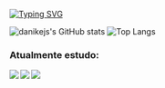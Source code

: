 <a href="https://git.io/typing-svg"><img src="https://readme-typing-svg.demolab.com?font=Fira+Code&duration=4999&pause=1000&color=F7F7F7&random=false&width=435&lines=Ol%C3%A1%2C+sou+o+Abdalla!" alt="Typing SVG" /></a>

![danikejs's GitHub stats](https://github-readme-stats.vercel.app/api?username=danikejs&theme=dark#gh-dark-mode-only)
![Top Langs](https://github-readme-stats.vercel.app/api/top-langs/?username=danikejs&layout=compact)

 <h3>Atualmente estudo:</h3>
<img align="left" src="https://img.shields.io/badge/javascript-%23323330.svg?style=for-the-badge&logo=javascript&logoColor=%23F7DF1E" />
<img align="left" src="https://img.shields.io/badge/html5-%23E34F26.svg?style=for-the-badge&logo=html5&logoColor=white" />
<img align="left" src="https://img.shields.io/badge/css3-%231572B6.svg?style=for-the-badge&logo=css3&logoColor=white" />
